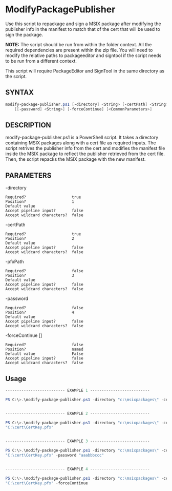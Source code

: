 # ModifyPackagePublisher

Use this script to repackage and sign a MSIX package after modifying the publisher info in the manifest to match
that of the cert that will be used to sign the package.

**NOTE:** The script should be run from within the folder context. All the required dependencies are present within
the zip file. You will need to modify the relative paths to packageeditor and signtool if the script needs to be run from a different context.

This script will require PackageEditor and SignTool in the same directory as the script. 

## SYNTAX

```ps1
modify-package-publisher.ps1 [-directory] <String> [-certPath] <String> [[-pfxPath] <String>]
    [[-password] <String>] [-forceContinue] [<CommonParameters>]
```

## DESCRIPTION

modify-package-publisher.ps1 is a PowerShell script. It takes a directory containing MSIX packages along with a cert file as
required inputs. The script retrives the publisher info from the cert and modifies the manifest file inside the
MSIX package to reflect the publisher retrieved from the cert file. Then, the script repacks the MSIX package with
the new manifest.


## PARAMETERS
-directory <String>

    Required?                    true
    Position?                    1
    Default value
    Accept pipeline input?       false
    Accept wildcard characters?  false

-certPath <String>

    Required?                    true
    Position?                    2
    Default value
    Accept pipeline input?       false
    Accept wildcard characters?  false

-pfxPath <String>

    Required?                    false
    Position?                    3
    Default value
    Accept pipeline input?       false
    Accept wildcard characters?  false

-password <String>

    Required?                    false
    Position?                    4
    Default value
    Accept pipeline input?       false
    Accept wildcard characters?  false

-forceContinue [<SwitchParameter>]

    Required?                    false
    Position?                    named
    Default value                False
    Accept pipeline input?       false
    Accept wildcard characters?  false

## Usage
``` PowerShell
-------------------------- EXAMPLE 1 --------------------------

PS C:\>.\modify-package-publisher.ps1 -directory "c:\msixpackages\" -certPath "C:\cert\mycert.cer"


-------------------------- EXAMPLE 2 --------------------------

PS C:\>.\modify-package-publisher.ps1 -directory "c:\msixpackages\" -certPath "C:\cert\mycert.cer" -pfxPath
"C:\cert\CertKey.pfx"


-------------------------- EXAMPLE 3 --------------------------

PS C:\>.\modify-package-publisher.ps1 -directory "c:\msixpackages\" -certPath "C:\cert\mycert.cer" -pfxPath
"C:\cert\CertKey.pfx" -password "aaabbbccc"


-------------------------- EXAMPLE 4 --------------------------

PS C:\>.\modify-package-publisher.ps1 -directory "c:\msixpackages\" -certPath "C:\cert\mycert.cer" -pfxPath
"C:\cert\CertKey.pfx" -forceContinue
  ```
